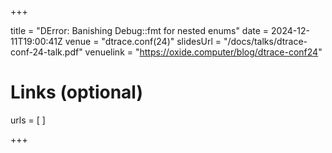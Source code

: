 +++

title = "DError: Banishing Debug::fmt for nested enums"
date = 2024-12-11T19:00:41Z
venue = "dtrace.conf(24)"
slidesUrl = "/docs/talks/dtrace-conf-24-talk.pdf"
venuelink = "https://oxide.computer/blog/dtrace-conf24"

# Links (optional)
urls = [
]

+++